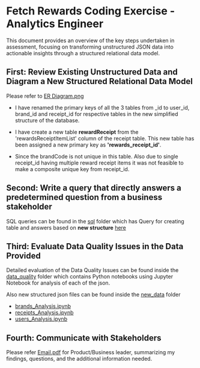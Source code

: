 # Fetch Rewards Coding Exercise - Analytics Engineer


This document provides an overview of the key steps undertaken in assessment, focusing on transforming unstructured JSON data into actionable insights through a structured relational data model.




## First: Review Existing Unstructured Data and Diagram a New Structured Relational Data Model

Please refer to [ER Diagram.png](https://github.com/adityasahugit/Fetch-Rewards-Coding-Exercise/blob/main/ER_diagram.png)

- I have renamed the primary keys of all the 3 tables from _id to user_id, brand_id and receipt_id for respective tables in the new simplified structure of the database.

- I have create a new table **rewardReceipt** from the 'rewardsReceiptItemList' column of the receipt table. This new table has been assigned a new primary key as **'rewards_receipt_id'**. 

- Since the brandCode is not unique in this table. Also due to single receipt_id having multiple reward receipt items it was not feasible to make a composite unique key from receipt_id.

## Second: Write a query that directly answers a predetermined question from a business stakeholder

SQL queries can be found in the [sql](https://github.com/adityasahugit/Fetch-Rewards-Coding-Exercise/tree/main/sql) folder which has Query for creating table and answers based on **new structure** [here](https://github.com/adityasahugit/Fetch-Rewards-Coding-Exercise/blob/main/sql/sql_queries.sql) 


## Third: Evaluate Data Quality Issues in the Data Provided

Detailed evaluation of the Data Quality Issues can be found inside the [data_quality](https://github.com/adityasahugit/Fetch-Rewards-Coding-Exercise/tree/main/data_quality) folder which contains Python notebooks using Jupyter Notebook for analysis of each of the json.

Also new structured json files can be found inside the [new_data](https://github.com/adityasahugit/Fetch-Rewards-Coding-Exercise/tree/main/data_quality/new_data) folder

 - [brands_Analysis.ipynb](https://github.com/adityasahugit/Fetch-Rewards-Coding-Exercise/blob/main/data_quality/brands_Analysis.ipynb)
 - [receipts_Analysis.ipynb](https://github.com/adityasahugit/Fetch-Rewards-Coding-Exercise/blob/main/data_quality/receipts_Analysis.ipynb)
 - [users_Analysis.ipynb](https://github.com/adityasahugit/Fetch-Rewards-Coding-Exercise/blob/main/data_quality/users_Analysis.ipynb)


## Fourth: Communicate with Stakeholders

Please refer [Email.pdf](https://github.com/adityasahugit/Fetch-Rewards-Coding-Exercise/blob/main/Email.pdf) for Product/Business leader, summarizing my findings, questions, and the additional information needed.

